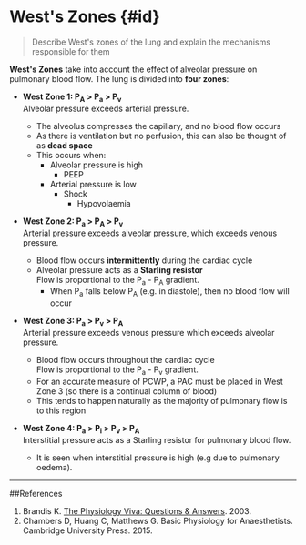 # West's Zones {#id}
> Describe West's zones of the lung and explain the mechanisms responsible for them

**West's Zones** take into account the effect of alveolar pressure on pulmonary blood flow. The lung is divided into **four zones**:
* **West Zone 1: P<sub>A</sub> > P<sub>a</sub> > P<sub>v</sub>**  
Alveolar pressure exceeds arterial pressure.
  * The alveolus compresses the capillary, and no blood flow occurs
  * As there is ventilation but no perfusion, this can also be thought of as **dead space**
  * This occurs when:
    * Alveolar pressure is high
      * PEEP
    * Arterial pressure is low
      * Shock
        * Hypovolaemia


* **West Zone 2: P<sub>a</sub> > P<sub>A</sub> > P<sub>v</sub>**  
Arterial pressure exceeds alveolar pressure, which exceeds venous pressure.  
  * Blood flow occurs **intermittently** during the cardiac cycle
  * Alveolar pressure acts as a **Starling resistor**  
  Flow is proportional to the P<sub>a</sub> - P<sub>A</sub>  gradient.
    * When P<sub>a</sub> falls below P<sub>A</sub> (e.g. in diastole), then no blood flow will occur


* **West Zone 3: P<sub>a</sub> > P<sub>v</sub> > P<sub>A</sub>**  
Arterial pressure exceeds venous pressure which exceeds alveolar pressure.
  * Blood flow occurs throughout the cardiac cycle  
  Flow is proportional to the P<sub>a</sub> - P<sub>v</sub>  gradient.
  * For an accurate measure of PCWP, a PAC must be placed in West Zone 3 (so there is a continual column of blood)
  * This tends to happen naturally as the majority of pulmonary flow is to this region


* **West Zone 4: P<sub>a</sub> > P<sub>i</sub> > P<sub>v</sub> > P<sub>A</sub>**  
Interstitial pressure acts as a Starling resistor for pulmonary blood flow.
  * It is seen when interstitial pressure is high (e.g due to pulmonary oedema).

---
##References
1. Brandis K. [The Physiology Viva: Questions & Answers](http://www.anaesthesiamcq.com/vivabook.php). 2003.
2. Chambers D, Huang C, Matthews G. Basic Physiology for Anaesthetists. Cambridge University Press. 2015.


